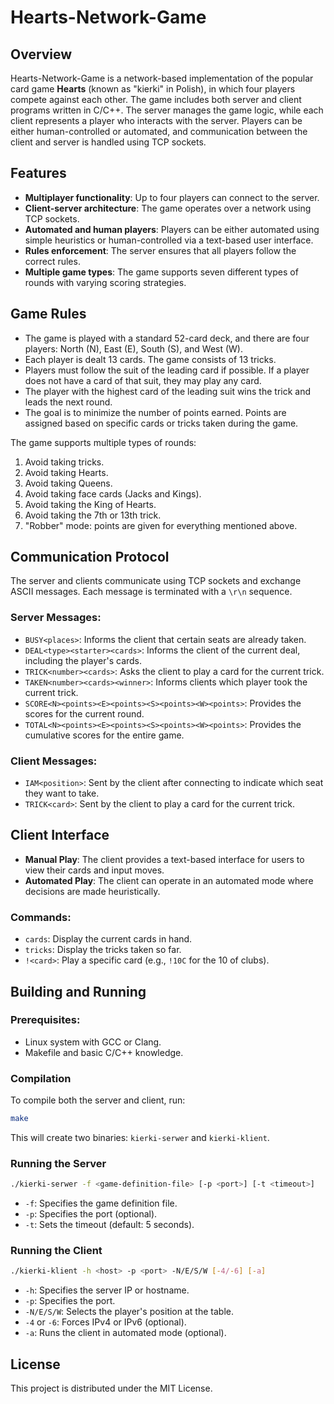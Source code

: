 # Hearts-Network-Game

## Overview

Hearts-Network-Game is a network-based implementation of the popular card game **Hearts** (known as "kierki" in Polish), in which four players compete against each other. The game includes both server and client programs written in C/C++. The server manages the game logic, while each client represents a player who interacts with the server. Players can be either human-controlled or automated, and communication between the client and server is handled using TCP sockets.

## Features

- **Multiplayer functionality**: Up to four players can connect to the server.
- **Client-server architecture**: The game operates over a network using TCP sockets.
- **Automated and human players**: Players can be either automated using simple heuristics or human-controlled via a text-based user interface.
- **Rules enforcement**: The server ensures that all players follow the correct rules.
- **Multiple game types**: The game supports seven different types of rounds with varying scoring strategies.

## Game Rules

- The game is played with a standard 52-card deck, and there are four players: North (N), East (E), South (S), and West (W).
- Each player is dealt 13 cards. The game consists of 13 tricks.
- Players must follow the suit of the leading card if possible. If a player does not have a card of that suit, they may play any card.
- The player with the highest card of the leading suit wins the trick and leads the next round.
- The goal is to minimize the number of points earned. Points are assigned based on specific cards or tricks taken during the game.

The game supports multiple types of rounds:
1. Avoid taking tricks.
2. Avoid taking Hearts.
3. Avoid taking Queens.
4. Avoid taking face cards (Jacks and Kings).
5. Avoid taking the King of Hearts.
6. Avoid taking the 7th or 13th trick.
7. "Robber" mode: points are given for everything mentioned above.

## Communication Protocol

The server and clients communicate using TCP sockets and exchange ASCII messages. Each message is terminated with a `\r\n` sequence.

### Server Messages:
- `BUSY<places>`: Informs the client that certain seats are already taken.
- `DEAL<type><starter><cards>`: Informs the client of the current deal, including the player's cards.
- `TRICK<number><cards>`: Asks the client to play a card for the current trick.
- `TAKEN<number><cards><winner>`: Informs clients which player took the current trick.
- `SCORE<N><points><E><points><S><points><W><points>`: Provides the scores for the current round.
- `TOTAL<N><points><E><points><S><points><W><points>`: Provides the cumulative scores for the entire game.

### Client Messages:
- `IAM<position>`: Sent by the client after connecting to indicate which seat they want to take.
- `TRICK<card>`: Sent by the client to play a card for the current trick.

## Client Interface

- **Manual Play**: The client provides a text-based interface for users to view their cards and input moves.
- **Automated Play**: The client can operate in an automated mode where decisions are made heuristically.

### Commands:
- `cards`: Display the current cards in hand.
- `tricks`: Display the tricks taken so far.
- `!<card>`: Play a specific card (e.g., `!10C` for the 10 of clubs).

## Building and Running

### Prerequisites:
- Linux system with GCC or Clang.
- Makefile and basic C/C++ knowledge.

### Compilation

To compile both the server and client, run:

```bash
make
```

This will create two binaries: `kierki-serwer` and `kierki-klient`.

### Running the Server

```bash
./kierki-serwer -f <game-definition-file> [-p <port>] [-t <timeout>]
```

- `-f`: Specifies the game definition file.
- `-p`: Specifies the port (optional).
- `-t`: Sets the timeout (default: 5 seconds).

### Running the Client

```bash
./kierki-klient -h <host> -p <port> -N/E/S/W [-4/-6] [-a]
```

- `-h`: Specifies the server IP or hostname.
- `-p`: Specifies the port.
- `-N/E/S/W`: Selects the player's position at the table.
- `-4` or `-6`: Forces IPv4 or IPv6 (optional).
- `-a`: Runs the client in automated mode (optional).

## License

This project is distributed under the MIT License.

